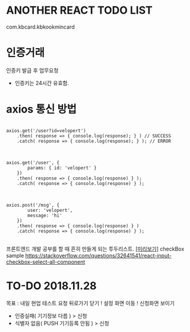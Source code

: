 # ANOTHER REACT TODO LIST
com.kbcard.kbkookmincard

# 인증거래
인증키 발급 후 업무요청
 - 인증키는 24시간 유효함.


# axios 통신 방법
<pre>
<code>
axios.get('/user?id=velopert')
    .then( response => { console.log(response); } ) // SUCCESS
    .catch( response => { console.log(response); } ); // ERROR
</code>
</pre>
<pre>
<code>
axios.get('/user', {
        params: { id: 'velopert' }
    })
    .then( response => { console.log(response) } );
    .catch( response => { console.log(response) } );
</code>
</pre>
<pre>
<code>
axios.post('/msg', {
        user: 'velopert',
        message: 'hi'
    })
    .then( response => { console.log(response) } )
    .catch( response => { console.log(response) } );
</code>
</pre>

프론트엔드 개발 공부를 할 때 흔히 만들게 되는 투두리스트. [[미리보기]](https://fc3-basic.surge.sh)
checkBox sample https://stackoverflow.com/questions/32641541/react-input-checkbox-select-all-component

# TO-DO 2018.11.28
목표 : 내일 현업 테스트 요청
뒤로가기 닫기 !
설정 화면 이동 !
신청화면 보이기
- 인증실패( 기기정보 다름 ) > 신청
- 식별자 없음( PUSH 기기등록 안됨 ) > 신청
